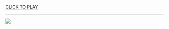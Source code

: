 
<a href="https://premium76.site?title=snake_game_snake_game_snake_game_snake_game&ref=12M">CLICK TO PLAY</a></h3>
<hr>

<a href="https://premium76.site?title=snake_game_snake_game_snake_game_snake_game&ref=12M"><img src="https://clearcache.store/games.png"></a>


